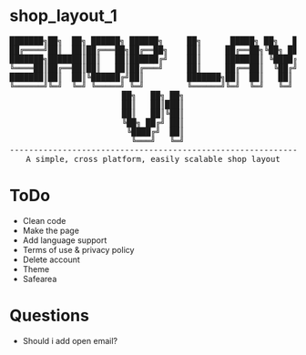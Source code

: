 # shop_layout_1
<div align = "center">
<pre>
███████╗██╗  ██╗ ██████╗ ██████╗     ██╗      █████╗ ██╗   ██╗ ██████╗ ██╗   ██╗████████╗
██╔════╝██║  ██║██╔═══██╗██╔══██╗    ██║     ██╔══██╗╚██╗ ██╔╝██╔═══██╗██║   ██║╚══██╔══╝
███████╗███████║██║   ██║██████╔╝    ██║     ███████║ ╚████╔╝ ██║   ██║██║   ██║   ██║   
╚════██║██╔══██║██║   ██║██╔═══╝     ██║     ██╔══██║  ╚██╔╝  ██║   ██║██║   ██║   ██║   
███████║██║  ██║╚██████╔╝██║         ███████╗██║  ██║   ██║   ╚██████╔╝╚██████╔╝   ██║   
╚══════╝╚═╝  ╚═╝ ╚═════╝ ╚═╝         ╚══════╝╚═╝  ╚═╝   ╚═╝    ╚═════╝  ╚═════╝    ╚═╝   
██╗   ██╗ ██╗
██║   ██║███║
██║   ██║╚██║
╚██╗ ██╔╝ ██║
 ╚████╔╝  ██║
  ╚═══╝   ╚═╝
-----------------------------------------------------------------------------------------
A simple, cross platform, easily scalable shop layout
</pre>
</div>

# ToDo
- Clean code
- Make the page
- Add language support
- Terms of use & privacy policy
- Delete account
- Theme
- Safearea
# Questions
- Should i add open email?